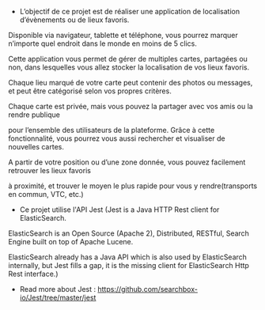 + L’objectif  de  ce  projet  est  de  réaliser  une  application  de  localisation  d’évènements  ou  de lieux  favoris.  

Disponible  via  navigateur,  tablette  et  téléphone,  vous  pourrez  marquer n’importe quel endroit dans le monde en moins de 5 clics. 

Cette application vous permet de gérer de multiples cartes, partagées ou non, dans lesquelles vous  allez  stocker  la  localisation  de  vos  lieux  favoris. 

Chaque lieu  marqué de  votre  carte peut contenir des photos ou messages, et peut être catégorisé selon vos propres critères. 

Chaque carte est privée, mais vous pouvez la partager avec vos amis ou la rendre publique  

pour l’ensemble des utilisateurs de la plateforme. Grâce à cette fonctionnalité, vous pourrez vous aussi rechercher et visualiser de nouvelles cartes. 

A partir de votre position ou d’une zone donnée, vous pouvez facilement retrouver les lieux favoris  

à  proximité,  et trouver le  moyen  le  plus  rapide  pour  vous y  rendre(transports  en commun, VTC, etc.) 

+ Ce projet utilise l'API Jest (Jest is a Java HTTP Rest client for ElasticSearch.

ElasticSearch is an Open Source (Apache 2), Distributed, RESTful, Search Engine built on top of Apache Lucene.

ElasticSearch already has a Java API which is also used by ElasticSearch internally, but Jest fills a gap, it is the missing client for ElasticSearch Http Rest interface.)

+ Read more about Jest : https://github.com/searchbox-io/Jest/tree/master/jest
